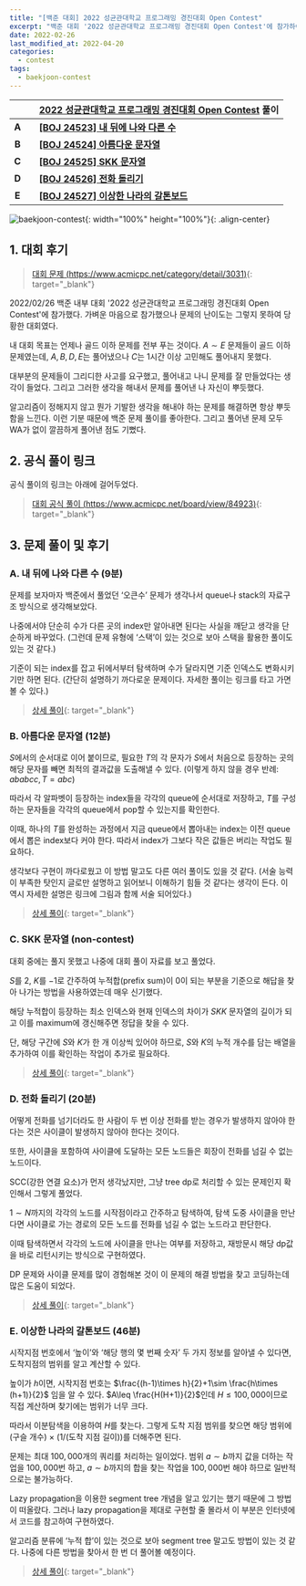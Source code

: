 ```yaml
---
title: "[백준 대회] 2022 성균관대학교 프로그래밍 경진대회 Open Contest"
excerpt: "백준 대회 '2022 성균관대학교 프로그래밍 경진대회 Open Contest'에 참가하여 문제를 푼 소감과 간단한 풀이 작성"
date: 2022-02-26
last_modified_at: 2022-04-20
categories:
  - contest
tags:
  - baekjoon-contest
---
```


|||[2022 성균관대학교 프로그래밍 경진대회 Open Contest](https://burningfalls.github.io/contest/2022-skku-baekjoon-contest/) 풀이|
|:---:|:---:|:---|
|**A**||**[[BOJ 24523] 내 뒤에 나와 다른 수](https://burningfalls.github.io/algorithm/boj-24523/)**|
|**B**||**[[BOJ 24524] 아름다운 문자열](https://burningfalls.github.io/algorithm/boj-24524/)**|
|**C**||**[[BOJ 24525] SKK 문자열](https://burningfalls.github.io/algorithm/boj-24525/)**|
|**D**||**[[BOJ 24526] 전화 돌리기](https://burningfalls.github.io/algorithm/boj-24526/)**|
|**E**||**[[BOJ 24527] 이상한 나라의 갈톤보드](https://burningfalls.github.io/algorithm/boj-24527/)**|

![baekjoon-contest](https://user-images.githubusercontent.com/30232837/161427311-27bb8c43-712a-4f5e-b4f0-b596c3b688f8.png "baekjoon-contest"){: width="100%" height="100%"}{: .align-center}

## 1. 대회 후기

> [대회 문제 (https://www.acmicpc.net/category/detail/3031)](https://www.acmicpc.net/category/detail/3031){: target="_blank"}

2022/02/26 백준 내부 대회 '2022 성균관대학교 프로그래밍 경진대회 Open Contest'에 참가했다. 가벼운 마음으로 참가했으나 문제의 난이도는 그렇지 못하여 당황한 대회였다. 

내 대회 목표는 언제나 골드 이하 문제를 전부 푸는 것이다. $A\sim E$ 문제들이 골드 이하 문제였는데, $A,B,D,E$는 풀어냈으나 $C$는 $1$시간 이상 고민해도 풀어내지 못했다. 

대부분의 문제들이 그리디한 사고를 요구했고, 풀어내고 나니 문제를 잘 만들었다는 생각이 들었다. 그리고 그러한 생각을 해내서 문제를 풀어낸 나 자신이 뿌듯했다.

알고리즘이 정해지지 않고 뭔가 기발한 생각을 해내야 하는 문제를 해결하면 항상 뿌듯함을 느낀다. 이런 기분 때문에 백준 문제 풀이를 좋아한다. 그리고 풀어낸 문제 모두 WA가 없이 깔끔하게 풀어낸 점도 기뻤다.

## 2. 공식 풀이 링크
공식 풀이의 링크는 아래에 걸어두었다.

> [대회 공식 풀이 (https://www.acmicpc.net/board/view/84923)](https://www.acmicpc.net/board/view/84923){: target="_blank"}

## 3. 문제 풀이 및 후기

### A. 내 뒤에 나와 다른 수 (9분)

문제를 보자마자 백준에서 풀었던 ‘오큰수’ 문제가 생각나서 queue나 stack의 자료구조 방식으로 생각해보았다. 

나중에서야 단순히 수가 다른 곳의 index만 알아내면 된다는 사실을 깨닫고 생각을 단순하게 바꾸었다. (그런데 문제 유형에 ‘스택’이 있는 것으로 보아 스택을 활용한 풀이도 있는 것 같다.) 

기준이 되는 index를 잡고 뒤에서부터 탐색하며 수가 달라지면 기준 인덱스도 변화시키기만 하면 된다. (간단히 설명하기 까다로운 문제이다. 자세한 풀이는 링크를 타고 가면 볼 수 있다.)

> [상세 풀이](https://burningfalls.github.io/algorithm/boj-24523/){: target="_blank"}

### B. 아름다운 문자열 (12분)

$S$에서의 순서대로 이어 붙이므로, 필요한 $T$의 각 문자가 $S$에서 처음으로 등장하는 곳의 해당 문자를 빼면 최적의 결과값을 도출해낼 수 있다. (이렇게 하지 않을 경우 반례: $ababcc,\, T=abc$) 

따라서 각 알파벳이 등장하는 index들을 각각의 queue에 순서대로 저장하고, $T$를 구성하는 문자들을 각각의 queue에서 pop할 수 있는지를 확인한다. 

이때, 하나의 $T$를 완성하는 과정에서 지금 queue에서 뽑아내는 index는 이전 queue에서 뽑은 index보다 커야 한다. 따라서 index가 그보다 작은 값들은 버리는 작업도 필요하다. 

생각보다 구현이 까다로웠고 이 방법 말고도 다른 여러 풀이도 있을 것 같다. (서술 능력이 부족한 탓인지 글로만 설명하고 읽어보니 이해하기 힘들 것 같다는 생각이 든다. 이 역시 자세한 설명은 링크에 그림과 함께 서술 되어있다.)

> [상세 풀이](https://burningfalls.github.io/algorithm/boj-24524/){: target="_blank"}

### C. SKK 문자열 (non-contest)

대회 중에는 풀지 못했고 나중에 대회 풀이 자료를 보고 풀었다.

$S$를 $2$, $K$를 $-1$로 간주하여 누적합(prefix sum)이 $0$이 되는 부분을 기준으로 해답을 찾아 나가는 방법을 사용하였는데 매우 신기했다. 

해당 누적합이 등장하는 최소 인덱스와 현재 인덱스의 차이가 $SKK$ 문자열의 길이가 되고 이를 maximum에 갱신해주면 정답을 찾을 수 있다. 

단, 해당 구간에 $S$와 $K$가 한 개 이상씩 있어야 하므로, $S$와 $K$의 누적 개수를 담는 배열을 추가하여 이를 확인하는 작업이 추가로 필요하다. 

> [상세 풀이](https://burningfalls.github.io/algorithm/boj-24525/){: target="_blank"}

### D. 전화 돌리기 (20분)

어떻게 전화를 넘기더라도 한 사람이 두 번 이상 전화를 받는 경우가 발생하지 않아야 한다는 것은 사이클이 발생하지 않아야 한다는 것이다. 

또한, 사이클을 포함하여 사이클에 도달하는 모든 노드들은 회장이 전화를 넘길 수 없는 노드이다. 

SCC(강한 연결 요소)가 먼저 생각났지만, 그냥 tree dp로 처리할 수 있는 문제인지 확인해서 그렇게 풀었다. 

$1\sim N$까지의 각각의 노드를 시작점이라고 간주하고 탐색하여, 탐색 도중 사이클을 만난다면 사이클로 가는 경로의 모든 노드를 전화를 넘길 수 없는 노드라고 판단한다. 

이때 탐색하면서 각각의 노드에 사이클을 만나는 여부를 저장하고, 재방문시 해당 dp값을 바로 리턴시키는 방식으로 구현하였다. 

DP 문제와 사이클 문제를 많이 경험해본 것이 이 문제의 해결 방법을 찾고 코딩하는데 많은 도움이 되었다. 

> [상세 풀이](https://burningfalls.github.io/algorithm/boj-24526/){: target="_blank"}

### E. 이상한 나라의 갈톤보드 (46분)

시작지점 번호에서 ‘높이’와 ‘해당 행의 몇 번째 숫자’ 두 가지 정보를 알아낼 수 있다면, 도착지점의 범위를 알고 계산할 수 있다. 

높이가 $h$이면, 시작지점 번호는 $\frac{(h-1)\times h}{2}+1\sim \frac{h\times (h+1)}{2}$ 임을 알 수 있다. $A\leq \frac{H(H+1)}{2}$인데 $H\leq 100,000$이므로 직접 계산하며 찾기에는 범위가 너무 크다. 

따라서 이분탐색을 이용하여 $H$를 찾는다. 그렇게 도착 지점 범위를 찾으면 해당 범위에 (구슬 개수) $\times$ ($1/$(도착 지점 길이))를 더해주면 된다.

문제는 최대 $100,000$개의 쿼리를 처리하는 일이었다. 범위 $a\sim b$까지 값을 더하는 작업을 $100,000$번 하고, $a\sim b$까지의 합을 찾는 작업을 $100,000$번 해야 하므로 일반적으로는 불가능하다. 

Lazy propagation을 이용한 segment tree 개념을 알고 있기는 했기 때문에 그 방법이 떠올랐다. 그러나 lazy propagation을 제대로 구현할 줄 몰라서 이 부분은 인터넷에서 코드를 참고하여 구현하였다. 

알고리즘 분류에 ‘누적 합’이 있는 것으로 보아 segment tree 말고도 방법이 있는 것 같다. 나중에 다른 방법을 찾아서 한 번 더 풀어볼 예정이다.

> [상세 풀이](https://burningfalls.github.io/algorithm/boj-24527/){: target="_blank"}
